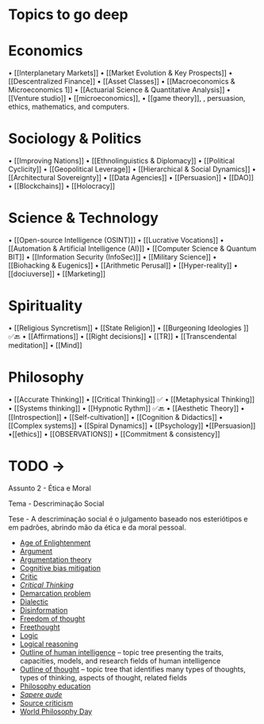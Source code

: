  # Topics to go deep

# Economics
• [[Interplanetary Markets]]
• [[Market Evolution & Key Prospects]]
• [[Descentralized Finance]]
• [[Asset Classes]]
• [[Macroeconomics & Microeconomics 1]]
• [[Actuarial Science & Quantitative Analysis]]
• [[Venture studio]]
• [[microeconomics]], 
• [[game theory]], 
, persuasion, ethics, mathematics, and computers.

# Sociology & Politics
• [[Improving Nations]]
• [[Ethnolinguistics & Diplomacy]]
• [[Political Cyclicity]]
• [[Geopolitical Leverage]]
• [[Hierarchical & Social Dynamics]]
• [[Architectural Sovereignty]]
• [[Data Agencies]]
• [[Persuasion]]
• [[DAO]]
• [[Blockchains]]
• [[Holocracy]]


# Science & Technology
• [[Open-source Intelligence (OSINT)]]
• [[Lucrative Vocations]]
• [[Automation & Artificial Intelligence (AI)]]
• [[Computer Science & Quantum BIT]]
• [[Information Security (InfoSec)]]
• [[Military Science]]
• [[Biohacking & Eugenics]]
• [[Arithmetic Perusal]]
• [[Hyper-reality]]
• [[dociuverse]]
• [[Marketing]]



# Spirituality
• [[Religious Syncretism]]
• [[State Religion]]
• [[Burgeoning Ideologies ]] ✅🔙
• [[Affirmations]]
• [[Right decisions]]
• [[TR]]
• [[Transcendental meditation]]
• [[Mind]]

# Philosophy
• [[Accurate Thinking]]
• [[Critical Thinking]] ✅
• [[Metaphysical Thinking]]
• [[Systems thinking]]
• [[Hypnotic Rythm]] ✅🔙
• [[Aesthetic Theory]]
• [[Introspection]]
• [[Self-cultivation]]
• [[Cognition & Didactics]]
• [[Complex systems]]
• [[Spiral Dynamics]]
• [[Psychology]]
•[[Persuasion]]
•[[ethics]]
• [[OBSERVATIONS]]
• [[Commitment & consistency]]

# TODO -> 

Assunto 2 - Ética e Moral 

Tema - Descriminação Social

Tese - A descriminação social é o julgamento baseado nos esteriótipos e em padrões, abrindo mão da ética e da moral pessoal.

-   [Age of Enlightenment](https://en.wikipedia.org/wiki/Age_of_Enlightenment "Age of Enlightenment")
-   [Argument](https://en.wikipedia.org/wiki/Argument "Argument")
-   [Argumentation theory](https://en.wikipedia.org/wiki/Argumentation_theory "Argumentation theory")
-   [Cognitive bias mitigation](https://en.wikipedia.org/wiki/Cognitive_bias_mitigation "Cognitive bias mitigation")
-   [Critic](https://en.wikipedia.org/wiki/Critic "Critic")
-   _[Critical Thinking](https://en.wikipedia.org/wiki/Critical_Thinking_(film) "Critical Thinking (film)")_
-   [Demarcation problem](https://en.wikipedia.org/wiki/Demarcation_problem "Demarcation problem")
-   [Dialectic](https://en.wikipedia.org/wiki/Dialectic "Dialectic")
-   [Disinformation](https://en.wikipedia.org/wiki/Disinformation "Disinformation")
-   [Freedom of thought](https://en.wikipedia.org/wiki/Freedom_of_thought "Freedom of thought")
-   [Freethought](https://en.wikipedia.org/wiki/Freethought "Freethought")
-   [Logic](https://en.wikipedia.org/wiki/Logic "Logic")
-   [Logical reasoning](https://en.wikipedia.org/wiki/Logical_reasoning "Logical reasoning")
-   [Outline of human intelligence](https://en.wikipedia.org/wiki/Outline_of_human_intelligence "Outline of human intelligence") – topic tree presenting the traits, capacities, models, and research fields of human intelligence
-   [Outline of thought](https://en.wikipedia.org/wiki/Outline_of_thought "Outline of thought") – topic tree that identifies many types of thoughts, types of thinking, aspects of thought, related fields
-   [Philosophy education](https://en.wikipedia.org/wiki/Philosophy_education "Philosophy education")
-   _[Sapere aude](https://en.wikipedia.org/wiki/Sapere_aude "Sapere aude")_
-   [Source criticism](https://en.wikipedia.org/wiki/Source_criticism "Source criticism")
-   [World Philosophy Day](https://en.wikipedia.org/wiki/World_Philosophy_Day "World Philosophy Day")


